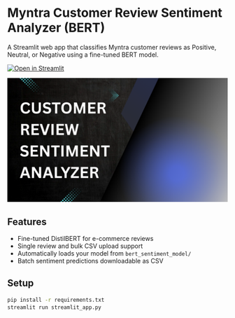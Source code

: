 # Myntra Customer Review Sentiment Analyzer (BERT)

A Streamlit web app that classifies Myntra customer reviews as Positive, Neutral, or Negative using a fine-tuned BERT model.

[![Open in Streamlit](https://static.streamlit.io/badges/streamlit_badge_black_white.svg)](https://cust-review-analyzer.streamlit.app/)

![App Preview](IMAGES/THUBMNAIL.png)


## Features
- Fine-tuned DistilBERT for e-commerce reviews
- Single review and bulk CSV upload support
- Automatically loads your model from `bert_sentiment_model/`
- Batch sentiment predictions downloadable as CSV

## Setup
```bash
pip install -r requirements.txt
streamlit run streamlit_app.py

